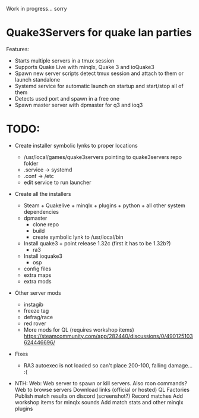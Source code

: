 Work in progress... sorry

# Quake3Servers for quake lan parties

Features:
- Starts multiple servers in a tmux session
- Supports Quake Live with minqlx, Quake 3 and ioQuake3
- Spawn new server scripts detect tmux session and attach to them or launch standalone
- Systemd service for automatic launch on startup and start/stop all of them
- Detects used port and spawn in a free one
- Spawn master server with dpmaster for q3 and ioq3

# TODO:

- Create installer symbolic lynks to proper locations
    - /usr/local/games/quake3servers pointing to quake3servers repo folder
    - .service -> systemd
    - .conf -> /etc
    - edit service to run launcher

- Create all the installers
    - Steam + Quakelive + minqlx + plugins + python + all other system dependencies
    - dpmaster
        - clone repo
        - build
        - create symbolic lynk to /usr/local/bin
    - Install quake3 + point release 1.32c (first it has to be 1.32b?)
        - ra3
    - Install ioquake3
        - osp
    - config files
    - extra maps
    - extra mods

- Other server mods
    - instagib
    - freeze tag
    - defrag/race
    - red rover
    - More mods for QL (requires workshop items) https://steamcommunity.com/app/282440/discussions/0/490125103624446696/

- Fixes
    - RA3 autoexec is not loaded so can't place 200-100, falling damage... :(

- NTH:
    Web:
        Web server to spawn or kill servers. Also rcon commands?
        Web to browse servers
        Download links (official or hosted)
    QL Factories
    Publish match results on discord (screenshot?)
    Record matches
    Add workshop items for minqlx sounds
    Add match stats and other minqlx plugins

